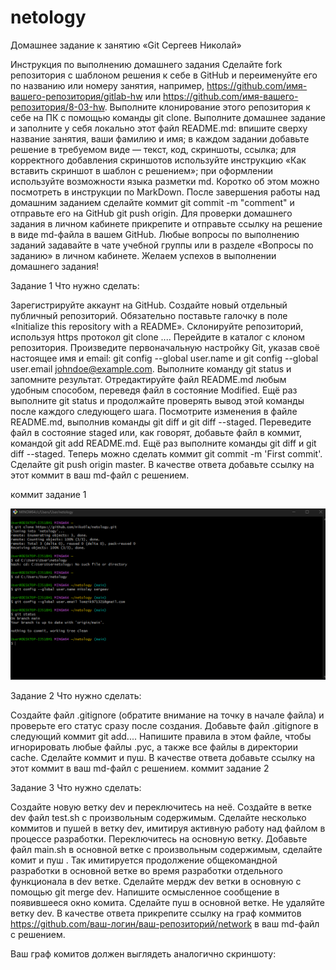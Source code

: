 # netology

Домашнее задание к занятию «Git Сергеев Николай»

Инструкция по выполнению домашнего задания
Сделайте fork репозитория c шаблоном решения к себе в GitHub и переименуйте его по названию или номеру занятия, например, https://github.com/имя-вашего-репозитория/gitlab-hw или https://github.com/имя-вашего-репозитория/8-03-hw.
Выполните клонирование этого репозитория к себе на ПК с помощью команды git clone.
Выполните домашнее задание и заполните у себя локально этот файл README.md:
впишите сверху название занятия, ваши фамилию и имя;
в каждом задании добавьте решение в требуемом виде — текст, код, скриншоты, ссылка;
для корректного добавления скриншотов используйте инструкцию «Как вставить скриншот в шаблон с решением»;
при оформлении используйте возможности языка разметки md. Коротко об этом можно посмотреть в инструкции по MarkDown.
После завершения работы над домашним заданием сделайте коммит git commit -m "comment" и отправьте его на GitHub git push origin.
Для проверки домашнего задания в личном кабинете прикрепите и отправьте ссылку на решение в виде md-файла в вашем GitHub.
Любые вопросы по выполнению заданий задавайте в чате учебной группы или в разделе «Вопросы по заданию» в личном кабинете.
Желаем успехов в выполнении домашнего задания!

Задание 1
Что нужно сделать:

Зарегистрируйте аккаунт на GitHub.
Создайте новый отдельный публичный репозиторий. Обязательно поставьте галочку в поле «Initialize this repository with a README».
Склонируйте репозиторий, используя https протокол git clone ....
Перейдите в каталог с клоном репозитория.
Произведите первоначальную настройку Git, указав своё настоящее имя и email: git config --global user.name и git config --global user.email johndoe@example.com.
Выполните команду git status и запомните результат.
Отредактируйте файл README.md любым удобным способом, переведя файл в состояние Modified.
Ещё раз выполните git status и продолжайте проверять вывод этой команды после каждого следующего шага.
Посмотрите изменения в файле README.md, выполнив команды git diff и git diff --staged.
Переведите файл в состояние staged или, как говорят, добавьте файл в коммит, командой git add README.md.
Ещё раз выполните команды git diff и git diff --staged.
Теперь можно сделать коммит git commit -m 'First commit'.
Сделайте git push origin master.
В качестве ответа добавьте ссылку на этот коммит в ваш md-файл с решением.

коммит задание 1   [](https://github.com/niko0la/netology/commit/67d1bb67be43733e45eb7139fa77e9f745e9e751)

![Image alt](https://github.com/niko0la/netology/blob/main/1.png)


Задание 2
Что нужно сделать:

Создайте файл .gitignore (обратите внимание на точку в начале файла) и проверьте его статус сразу после создания.
Добавьте файл .gitignore в следующий коммит git add....
Напишите правила в этом файле, чтобы игнорировать любые файлы .pyc, а также все файлы в директории cache.
Сделайте коммит и пуш.
В качестве ответа добавьте ссылку на этот коммит в ваш md-файл с решением.
коммит задание 2   [](https://github.com/niko0la/netology/commit/98517ff8c637723ffb05333dfc2e0975c7da84bc)

Задание 3
Что нужно сделать:

Создайте новую ветку dev и переключитесь на неё.
Создайте в ветке dev файл test.sh с произвольным содержимым.
Сделайте несколько коммитов и пушей в ветку dev, имитируя активную работу над файлом в процессе разработки.
Переключитесь на основную ветку.
Добавьте файл main.sh в основной ветке с произвольным содержимым, сделайте комит и пуш . Так имитируется продолжение общекомандной разработки в основной ветке во время разработки отдельного функционала в dev ветке.
Сделайте мердж dev ветки в основную с помощью git merge dev. Напишите осмысленное сообщение в появившееся окно комита.
Сделайте пуш в основной ветке.
Не удаляйте ветку dev.
В качестве ответа прикрепите ссылку на граф коммитов https://github.com/ваш-логин/ваш-репозиторий/network в ваш md-файл с решением.

Ваш граф комитов должен выглядеть аналогично скриншоту:
